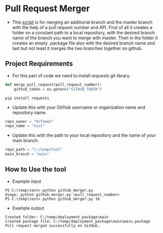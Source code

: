 # Pull Request Merger

- This [script](github_merger.py) is for merging an additional branch and the master branch with the help of a pull request number and API.
  First of all it creates a folder on a constant path to a local repository, with the desired branch name of the branch you want to merge with master.
  Then in the folder it creates an empty .package file also with the desired branch name and last but not least it merges the two branches together on github.

## Project Requirements

- For this part of code we need to install *requests* git library.
```python
def merge_pull_request(pull_request_number):
    github_token = os.getenv("GITHUB_TOKEN")
```

```
pip install requests
```
- Update this with your GitHub username or organization name and repository name.
```python
repo_owner = "OnTomek"
repo_name = "test"
```

- Update this with the path to your local repository and the name of your main branch.
```python
repo_path = "C:/temp/test"
main_branch = "main"
```

## How to Use the tool
- Example input
```
PS C:\temp\test> python github_merger.py
Usage: python github_merger.py <pull_request_number>
PS C:\temp\test> python github_merger.py 10
```
- Example output
```
Created folder: C:/temp/deployment_package\main
Created package file: C:/temp/deployment_package\main\main.package
Pull request merged successfully on GitHub.
```
